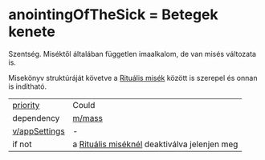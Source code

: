 # anointingOfTheSick = Betegek kenete

Szentség. Miséktől általában független imaalkalom, de van misés változata is. 

Misekönyv struktúráját követve a [Rituális misék](https://docs.google.com/document/d/1yxp0r2gVRcalQ8xiSsZ1fPsDkON7amSRdyOulyMM_Rg/edit?ts=606cc879#heading=h.a3qafcq6jb80) között is szerepel és onnan is indítható.



|                                          |                                                              |
| ---------------------------------------- | ------------------------------------------------------------ |
| [priority](../definitions.md#priorities) | Could                                                        |
| dependency                               | [m/mass](mass.md)                                            |
| [v/appSettings](../views/appSettings.md) | -                                                            |
| if not                                   | a [Rituális miséknél](https://docs.google.com/document/d/1yxp0r2gVRcalQ8xiSsZ1fPsDkON7amSRdyOulyMM_Rg/edit?ts=606cc879#heading=h.a3qafcq6jb80) deaktiválva jelenjen meg |

